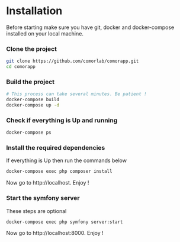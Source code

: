 
# Installation

Before starting make sure you have git, docker and docker-compose installed on your local machine.

### Clone the project 

```bash
git clone https://github.com/comorlab/comorapp.git
cd comorapp
```

### Build the project

```bash
# This process can take several minutes. Be patient ! 
docker-compose build
docker-compose up -d
```

### Check if everything is Up and running
 
```bash
docker-compose ps
```

### Install the required dependencies

If everything is Up then run the commands below

```bash
docker-compose exec php composer install
```

Now go to http://localhost. Enjoy !

### Start the symfony server

These steps are optional

```bash
docker-compose exec php symfony server:start
```
Now go to http://localhost:8000. Enjoy !
